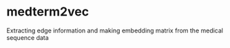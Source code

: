 # medterm2vec
Extracting edge information and making embedding matrix from the medical sequence data
